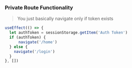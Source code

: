 ### Private Route Functionality
> You just basically navigate only if token exists
```javascript
useEffect(() => {
  let authToken = sessionStorage.getItem('Auth Token')
  if (authToken) {
      navigate('/home')
  } else {
    navigate('/login')
  }
}, [])
```
